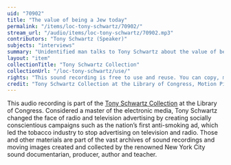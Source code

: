 ```yaml
---
uid: "70902"
title: "The value of being a Jew today"
permalink: "/items/loc-tony-schwartz/70902/"
stream_url: "/audio/items/loc-tony-schwartz/70902.mp3"
contributors: "Tony Schwartz (Speaker)"
subjects: "interviews"
summary: "Unidentified man talks to Tony Schwartz about the value of being Jewish today -- connected to a past that gives you values, future that gives you something new. Appears to be helping Schwartz to construct an ad promoting Judaism."
layout: "item"
collectionTitle: "Tony Schwartz Collection"
collectionUrl: "/loc-tony-schwartz/use/"
rights: "This sound recording is free to use and reuse. You can copy, modify, distribute and perform the work, even for commercial purposes, all without asking permission. Attribution is recommended but not required."
credit: "Tony Schwartz Collection at the Library of Congress, Motion Picture, Broadcasting and Recorded Sound Division."
---
```


This audio recording is part of the [Tony Schwartz Collection](https://www.loc.gov/rr/record/schwartzcollection.html) at the Library of Congress. Considered a master of the electronic media, Tony Schwartz changed the face of radio and television advertising by creating socially conscientious campaigns such as the nation’s first anti-smoking ad, which led the tobacco industry to stop advertising on television and radio. Those and other materials are part of the vast archives of sound recordings and moving images created and collected by the renowned New York City sound documentarian, producer, author and teacher.